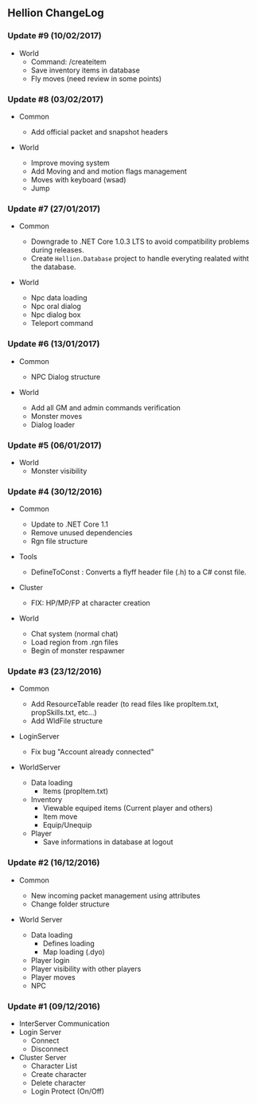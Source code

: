 ## Hellion ChangeLog

### Update #9 (10/02/2017)

- World
  - Command: /createitem
  - Save inventory items in database
  - Fly moves (need review in some points)

### Update #8 (03/02/2017)

- Common
  - Add official packet and snapshot headers

- World
  - Improve moving system
  - Add Moving and and motion flags management
  - Moves with keyboard (wsad)
  - Jump

### Update #7 (27/01/2017)

- Common
  - Downgrade to .NET Core 1.0.3 LTS to avoid compatibility problems during releases.
  - Create `Hellion.Database` project to handle everyting realated witht the database.

- World
  - Npc data loading
  - Npc oral dialog
  - Npc dialog box
  - Teleport command

### Update #6 (13/01/2017)

- Common
  - NPC Dialog structure

- World
  - Add all GM and admin commands verification
  - Monster moves
  - Dialog loader

### Update #5 (06/01/2017)

- World
  - Monster visibility

### Update #4 (30/12/2016)

- Common
  - Update to .NET Core 1.1
  - Remove unused dependencies
  - Rgn file structure

- Tools
  - DefineToConst : Converts a flyff header file (.h) to a C# const file.
  
- Cluster
  - FIX: HP/MP/FP at character creation
  
- World
  - Chat system (normal chat)
  - Load region from .rgn files
  - Begin of monster respawner


### Update #3 (23/12/2016)

- Common
  - Add ResourceTable reader (to read files like propItem.txt, propSkills.txt, etc...)
  - Add WldFile structure

- LoginServer
  - Fix bug "Account already connected"

- WorldServer
  - Data loading
    - Items (propItem.txt)
  - Inventory
    - Viewable equiped items (Current player and others)
    - Item move
    - Equip/Unequip
  - Player
    - Save informations in database at logout


### Update #2 (16/12/2016)


- Common
  - New incoming packet management using attributes
  - Change folder structure

- World Server
    - Data loading
        - Defines loading
        - Map loading (.dyo)
    - Player login
    - Player visibility with other players
    - Player moves
    - NPC

### Update #1 (09/12/2016)

- InterServer Communication
- Login Server
    - Connect
    - Disconnect
- Cluster Server
    - Character List
    - Create character
    - Delete character
    - Login Protect (On/Off)
